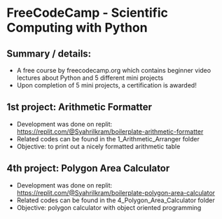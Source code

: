 # FreeCodeCamp - Scientific Computing with Python

## Summary / details:
- A free course by freecodecamp.org which contains beginner video lectures about Python and 5 different mini projects
- Upon completion of 5 mini projects, a certification is awarded!

## 1st project: Arithmetic Formatter
- Development was done on replit: https://replit.com/@SyahriIkram/boilerplate-arithmetic-formatter
- Related codes can be found in the 1_Arithmetic_Arranger folder
- Objective: to print out a nicely formatted arithmetic table



## 4th project: Polygon Area Calculator
- Development was done on replit: https://replit.com/@SyahriIkram/boilerplate-polygon-area-calculator
- Related codes can be found in the 4_Polygon_Area_Calculator folder
- Objective: polygon calculator with object oriented programming